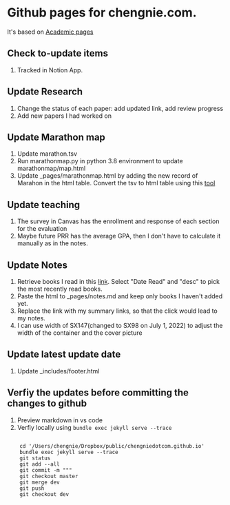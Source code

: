 # Github pages for chengnie.com. 

It's based on [Academic pages](https://github.com/academicpages/academicpages.github.io)

## Check to-update items

1. Tracked in Notion App. 

## Update Research

1. Change the status of each paper: add updated link, add review progress
2. Add new papers I had worked on


## Update Marathon map

1. Update marathon.tsv 
2. Run marathonmap.py in python 3.8 environment to update marathonmap/map.html
3. Update _pages/marathonmap.html by adding the new record of Marahon in the html table. Convert the tsv to html table using this [tool](https://wtools.io/convert-tsv-to-html-table)


## Update teaching

1. The survey in Canvas has the enrollment and response of each section for the evaluation
2. Maybe future PRR has the average GPA, then I don't have to calculate it manually as in the notes. 


## Update Notes

1. Retrieve books I read in this [link](https://www.goodreads.com/user/edit?format=html&tab=widgets#_=_). Select "Date Read" and "desc" to pick the most recently read books. 
2. Paste the html to _pages/notes.md and keep only books I haven't added yet. 
3. Replace the link with my summary links, so that the click would lead to my notes. 
4. I can use width of SX147(changed to SX98 on July 1, 2022) to adjust the width of the container and the cover picture


## Update latest update date

1. Update _includes/footer.html


## Verfiy the updates before committing the changes to github

1. Preview markdown in vs code
2. Verfiy locally using ``bundle exec jekyll serve --trace``

```

    cd '/Users/chengnie/Dropbox/public/chengniedotcom.github.io'
    bundle exec jekyll serve --trace
    git status
    git add --all
    git commit -m """
    git checkout master
    git merge dev
    git push
    git checkout dev

```